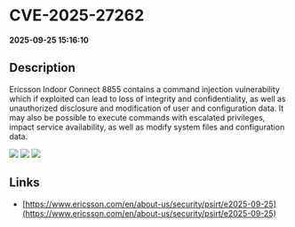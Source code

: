 # CVE-2025-27262

**2025-09-25 15:16:10**

## Description
Ericsson
Indoor Connect 8855 contains a command injection vulnerability which if
exploited can lead to loss of integrity and confidentiality, as well as
unauthorized disclosure and modification of user and configuration data. It
may also be possible to execute commands with escalated privileges, impact
service availability, as well as modify system files and configuration
data.

![](https://img.shields.io/static/v1?label=Score&message=8.5&color=red)
![](https://img.shields.io/static/v1?label=Severity&message=HIGH&color=red)
![](https://img.shields.io/static/v1?label=CWE&message=RCE&color=green)

## Links
- [https://www.ericsson.com/en/about-us/security/psirt/e2025-09-25](https://www.ericsson.com/en/about-us/security/psirt/e2025-09-25)
